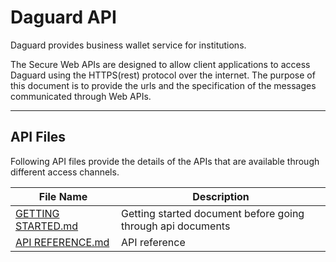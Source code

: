 # Daguard API

Daguard provides business wallet service for institutions.

The Secure Web APIs are designed to allow client applications to access Daguard using the HTTPS(rest) protocol over the internet.
The purpose of this document is to provide the urls and the specification of the messages communicated through Web APIs.

---
## API Files
Following API files provide the details of the APIs that are available through different access channels.

File Name                                    | Description
-------------------------------------------- | ---------------------------------------
[GETTING STARTED.md](GETTING%20STARTED.md)   | Getting started document before going through api documents
[API REFERENCE.md](API%20REFERENCE.md)       | API reference



